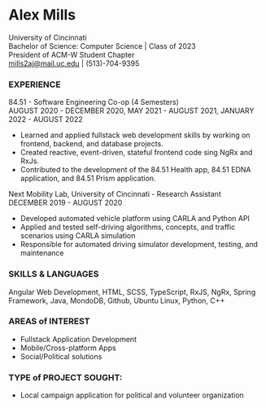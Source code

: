 # **Alex Mills**
University of Cincinnati <br/>
Bachelor of Science: Computer Science | Class of 2023 <br/>
President of ACM-W Student Chapter <br/>
mills2aj@mail.uc.edu | (513)-704-9395 <br/>


### **EXPERIENCE**
84.51 - Software Engineering Co-op (4 Semesters) <br/>
AUGUST 2020 - DECEMBER 2020, MAY 2021 - AUGUST 2021, JANUARY 2022 - AUGUST 2022 <br/>
- Learned and applied fullstack web development skills by working on frontend, backend, and database projects.
- Created reactive, event-driven, stateful frontend code sing NgRx and RxJs.
- Contributed to the development of the 84.51 Health app, 84.51 EDNA application, and 84.51 Prism application.

Next Mobility Lab,  University of Cincinnati - Research Assistant <br/>
DECEMBER 2019 - AUGUST 2020 <br/>
- Developed automated vehicle platform using CARLA and Python API
- Applied and tested self-driving algorithms, concepts, and traffic scenarios using CARLA simulation
- Responsible for automated driving simulator development, testing, and maintenance

### **SKILLS & LANGUAGES**
Angular Web Development, HTML, SCSS, TypeScript, RxJS, NgRx, Spring Framework, Java, MondoDB, Github, Ubuntu Linux, Python, C++

### **AREAS of INTEREST**
- Fullstack Application Development
- Mobile/Cross-platform Apps
- Social/Political solutions

### **TYPE of PROJECT SOUGHT:**
- Local campaign application for political and volunteer organization






